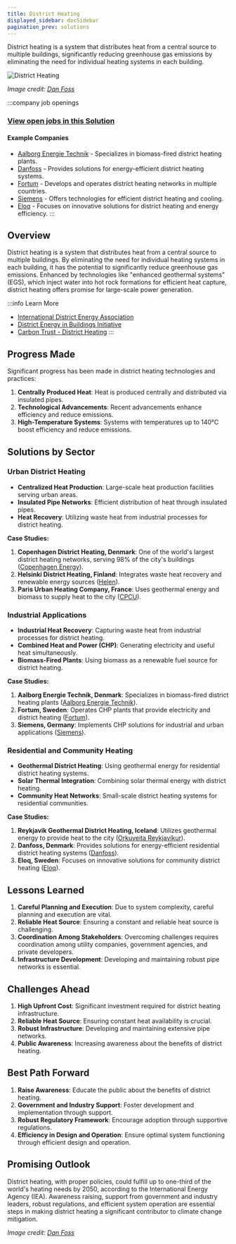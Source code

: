```yaml
---
title: District Heating
displayed_sidebar: docSidebar
pagination_prev: solutions
---
```


District heating is a system that distributes heat from a central source to multiple buildings, significantly reducing greenhouse gas emissions by eliminating the need for individual heating systems in each building.

![District Heating](../static/img/district-heating.jpg)

*Image credit: [Dan Foss](https://www.danfoss.com/en-us/markets/district-energy/dhs/district-heating/#tab-overview)*

:::company job openings
### [View open jobs in this Solution](https://climatebase.org/jobs?l=&q=&drawdown_solutions=District+Heating)
#### Example Companies
- [Aalborg Energie Technik](https://www.aet-biomass.com) - Specializes in biomass-fired district heating plants.
- [Danfoss](https://www.danfoss.com) - Provides solutions for energy-efficient district heating systems.
- [Fortum](https://www.fortum.com) - Develops and operates district heating networks in multiple countries.
- [Siemens](https://www.siemens.com) - Offers technologies for efficient district heating and cooling.
- [Eloq](https://www.eloq.se) - Focuses on innovative solutions for district heating and energy efficiency.
:::

## Overview

District heating is a system that distributes heat from a central source to multiple buildings. By eliminating the need for individual heating systems in each building, it has the potential to significantly reduce greenhouse gas emissions. Enhanced by technologies like "enhanced geothermal systems" (EGS), which inject water into hot rock formations for efficient heat capture, district heating offers promise for large-scale power generation.

:::info Learn More
- [International District Energy Association](https://www.districtenergy.org/)
- [District Energy in Buildings Initiative](https://www.districtenergyinitiative.org/)
- [Carbon Trust - District Heating](https://www.carbontrust.com/resources/district-heating)
:::

## Progress Made

Significant progress has been made in district heating technologies and practices:

1. **Centrally Produced Heat**: Heat is produced centrally and distributed via insulated pipes.
2. **Technological Advancements**: Recent advancements enhance efficiency and reduce emissions.
3. **High-Temperature Systems**: Systems with temperatures up to 140°C boost efficiency and reduce emissions.

## Solutions by Sector

### Urban District Heating
- **Centralized Heat Production**: Large-scale heat production facilities serving urban areas.
- **Insulated Pipe Networks**: Efficient distribution of heat through insulated pipes.
- **Heat Recovery**: Utilizing waste heat from industrial processes for district heating.

**Case Studies:**
1. **Copenhagen District Heating, Denmark**: One of the world's largest district heating networks, serving 98% of the city's buildings ([Copenhagen Energy](https://www.hofor.dk/)).
2. **Helsinki District Heating, Finland**: Integrates waste heat recovery and renewable energy sources ([Helen](https://www.helen.fi/)).
3. **Paris Urban Heating Company, France**: Uses geothermal energy and biomass to supply heat to the city ([CPCU](https://www.cpcu.fr/)).

### Industrial Applications
- **Industrial Heat Recovery**: Capturing waste heat from industrial processes for district heating.
- **Combined Heat and Power (CHP)**: Generating electricity and useful heat simultaneously.
- **Biomass-Fired Plants**: Using biomass as a renewable fuel source for district heating.

**Case Studies:**
1. **Aalborg Energie Technik, Denmark**: Specializes in biomass-fired district heating plants ([Aalborg Energie Technik](https://www.aet-biomass.com)).
2. **Fortum, Sweden**: Operates CHP plants that provide electricity and district heating ([Fortum](https://www.fortum.com)).
3. **Siemens, Germany**: Implements CHP solutions for industrial and urban applications ([Siemens](https://www.siemens.com)).

### Residential and Community Heating
- **Geothermal District Heating**: Using geothermal energy for residential district heating systems.
- **Solar Thermal Integration**: Combining solar thermal energy with district heating.
- **Community Heat Networks**: Small-scale district heating systems for residential communities.

**Case Studies:**
1. **Reykjavik Geothermal District Heating, Iceland**: Utilizes geothermal energy to provide heat to the city ([Orkuveita Reykjavíkur](https://www.or.is/)).
2. **Danfoss, Denmark**: Provides solutions for energy-efficient residential district heating systems ([Danfoss](https://www.danfoss.com)).
3. **Eloq, Sweden**: Focuses on innovative solutions for community district heating ([Eloq](https://www.eloq.se)).

## Lessons Learned

1. **Careful Planning and Execution**: Due to system complexity, careful planning and execution are vital.
2. **Reliable Heat Source**: Ensuring a constant and reliable heat source is challenging.
3. **Coordination Among Stakeholders**: Overcoming challenges requires coordination among utility companies, government agencies, and private developers.
4. **Infrastructure Development**: Developing and maintaining robust pipe networks is essential.

## Challenges Ahead

1. **High Upfront Cost**: Significant investment required for district heating infrastructure.
2. **Reliable Heat Source**: Ensuring constant heat availability is crucial.
3. **Robust Infrastructure**: Developing and maintaining extensive pipe networks.
4. **Public Awareness**: Increasing awareness about the benefits of district heating.

## Best Path Forward

1. **Raise Awareness**: Educate the public about the benefits of district heating.
2. **Government and Industry Support**: Foster development and implementation through support.
3. **Robust Regulatory Framework**: Encourage adoption through supportive regulations.
4. **Efficiency in Design and Operation**: Ensure optimal system functioning through efficient design and operation.

## Promising Outlook

District heating, with proper policies, could fulfill up to one-third of the world's heating needs by 2050, according to the International Energy Agency (IEA). Awareness raising, support from government and industry leaders, robust regulations, and efficient system operation are essential steps in making district heating a significant contributor to climate change mitigation.

*Image credit: [Dan Foss](https://www.danfoss.com/en-us/markets/district-energy/dhs/district-heating/#tab-overview)*
